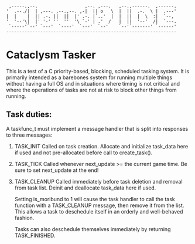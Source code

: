      ,-----.,--.                  ,--. ,---.   ,--.,------.  ,------.
    '  .--./|  | ,---. ,--.,--. ,-|  || o   \  |  ||  .-.  \ |  .---'
    |  |    |  || .-. ||  ||  |' .-. |`..'  |  |  ||  |  \  :|  `--, 
    '  '--'\|  |' '-' ''  ''  '\ `-' | .'  /   |  ||  '--'  /|  `---.
     `-----'`--' `---'  `----'  `---'  `--'    `--'`-------' `------'
    ----------------------------------------------------------------- 

# Cataclysm Tasker

This is a test of a C priority-based, blocking, scheduled tasking system.
It is primarily intended as a barebones system for running multiple things without having a full OS and in situations where timing is not critical and where the operations of tasks are not at risk to block other things from running.


## Task duties:
A taskfunc_t must implement a message handler that is split into responses to three messages:
1. TASK_INIT
	Called on task creation.  Allocate and initialize task_data here if used and not pre-allocated before call to create_task().
2. TASK_TICK
	Called whenever next_update >= the current game time.  Be sure to set next_update at the end!
3. TASK_CLEANUP
	Called immediately before task deletion and removal from task list.  Deinit and deallocate task_data here if used.

	Setting is_moribund to 1 will cause the task handler to call the task function with a TASK_CLEANUP message, then remove it from the list.
	This allows a task to deschedule itself in an orderly and well-behaved fashion.

	Tasks can also deschedule themselves immediately by returning TASK_FINISHED.
